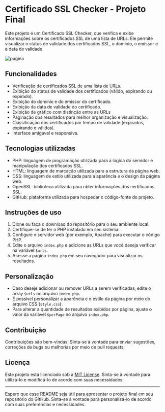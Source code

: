 # Certificado SSL Checker - Projeto Final

Este projeto é um Certificado SSL Checker, que verifica e exibe informações sobre os certificados SSL de uma lista de URLs. Ele permite visualizar o status de validade dos certificados SSL, o domínio, o emissor e a data de validade.

![pagina](https://github.com/LeviLucena/Certificados-SSL-Web/assets/34045910/2cf1e710-656d-4c22-b02d-c14048b29600)


## Funcionalidades

- Verificação de certificados SSL de uma lista de URLs.
- Exibição do status de validade dos certificados (válido, expirando ou expirado).
- Exibição do domínio e do emissor do certificado.
- Exibição da data de validade do certificado.
- Exibição de gráfico com distinção entre as URLs
- Paginação dos resultados para melhor organização e visualização.
- Classificação dos certificados por tempo de validade (expirados, expirando e válidos).
- Interface amigável e responsiva.

## Tecnologias utilizadas

- PHP: linguagem de programação utilizada para a lógica do servidor e manipulação dos certificados SSL.
- HTML: linguagem de marcação utilizada para a estrutura da página web.
- CSS: linguagem de estilo utilizada para a aparência e o design da página web.
- OpenSSL: biblioteca utilizada para obter informações dos certificados SSL.
- GitHub: plataforma utilizada para hospedar o código-fonte do projeto.

## Instruções de uso

1. Clone ou faça o download do repositório para o seu ambiente local.
2. Certifique-se de ter o PHP instalado em seu sistema.
3. Configure o servidor web (por exemplo, Apache) para executar o código PHP.
4. Edite o arquivo `index.php` e adicione as URLs que você deseja verificar na variável `$urls`.
5. Acesse a página `index.php` em seu navegador para visualizar os resultados.

## Personalização

- Caso deseje adicionar ou remover URLs a serem verificadas, edite o array `$urls` no arquivo `index.php`.
- É possível personalizar a aparência e o estilo da página por meio do arquivo CSS (`style.css`).
- Para alterar a quantidade de resultados exibidos por página, ajuste o valor da variável `$perPage` no arquivo `index.php`.

## Contribuição

Contribuições são bem-vindas! Sinta-se à vontade para enviar sugestões, correções de bugs ou melhorias por meio de pull requests.

## Licença

Este projeto está licenciado sob a [MIT License](LICENSE). Sinta-se à vontade para utilizá-lo e modificá-lo de acordo com suas necessidades.

---

Espero que esse README seja útil para apresentar o projeto final em seu repositório do GitHub. Sinta-se à vontade para personalizá-lo de acordo com suas preferências e necessidades.
